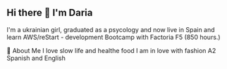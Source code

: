## Hi there 👋 I'm Daria
I'm a ukrainian girl, graduated as a psycology and now live in Spain and learn AWS/reStart - development Bootcamp with Factoria F5 (850 hours.)

🚀 About Me
I love slow life and healthe food
I am in love with fashion
A2 Spanish and English

<!--
**happiestlook/happiestlook** is a ✨ _special_ ✨ repository because its `README.md` (this file) appears on your GitHub profile.

Here are some ideas to get you started:

- 🔭 I’m currently working on ...
- 🌱 I’m currently learning ...
- 👯 I’m looking to collaborate on ...
- 🤔 I’m looking for help with ...
- 💬 Ask me about ...
- 📫 How to reach me: ...
- 😄 Pronouns: ...
- ⚡ Fun fact: ...
-->
